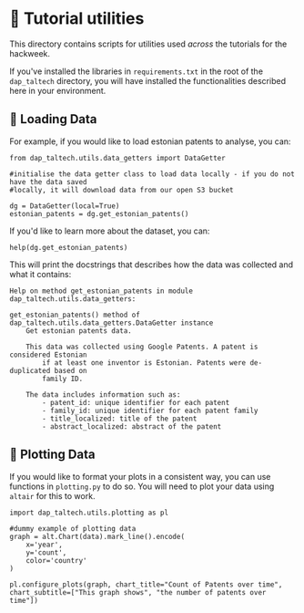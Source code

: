 # :hammer: Tutorial utilities 

This directory contains scripts for utilities used _across_ the tutorials for the hackweek. 

If you've installed the libraries in `requirements.txt` in the root of the `dap_taltech` directory, you will have installed the functionalities described here in your environment. 

## :floppy_disk: Loading Data

For example, if you would like to load estonian patents to analyse, you can:

```
from dap_taltech.utils.data_getters import DataGetter

#initialise the data getter class to load data locally - if you do not have the data saved 
#locally, it will download data from our open S3 bucket 

dg = DataGetter(local=True)
estonian_patents = dg.get_estonian_patents()
```

If you'd like to learn more about the dataset, you can:

```
help(dg.get_estonian_patents)
```

This will print the docstrings that describes how the data was collected and what it contains:

```
Help on method get_estonian_patents in module dap_taltech.utils.data_getters:

get_estonian_patents() method of dap_taltech.utils.data_getters.DataGetter instance
    Get estonian patents data.
    
    This data was collected using Google Patents. A patent is considered Estonian
        if at least one inventor is Estonian. Patents were de-duplicated based on
        family ID.
    
    The data includes information such as:
        - patent_id: unique identifier for each patent
        - family_id: unique identifier for each patent family
        - title_localized: title of the patent
        - abstract_localized: abstract of the patent
```

## 🎨 Plotting Data

If you would like to format your plots in a consistent way, you can use functions in `plotting.py` to do so. You will need to plot your data using `altair` for this to work. 

```
import dap_taltech.utils.plotting as pl

#dummy example of plotting data
graph = alt.Chart(data).mark_line().encode(
    x='year',
    y='count',
    color='country'
)

pl.configure_plots(graph, chart_title="Count of Patents over time", chart_subtitle=["This graph shows", "the number of patents over time"])
```